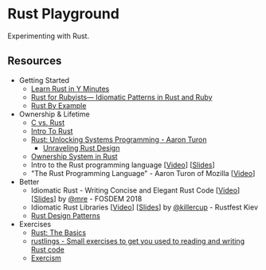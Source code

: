 # Rust Playground

Experimenting with Rust.

<!-- [![Build Status](https://travis-ci.org/utensil/rust-playground.svg?branch=master)](https://travis-ci.org/utensil/rust-playground) [![codecov](https://codecov.io/gh/utensil/rust-playground/branch/master/graph/badge.svg)](https://codecov.io/gh/utensil/rust-playground) -->

## Resources

- Getting Started
  - [Learn Rust in Y Minutes](https://learnxinyminutes.com/docs/rust/)
  - [Rust for Rubyists— Idiomatic Patterns in Rust and Ruby](https://matthias-endler.de/2017/rust-for-rubyists/)
  - [Rust By Example](https://doc.rust-lang.org/rust-by-example/index.html#rust-by-example)
- Ownership & Lifetime
  - [C vs. Rust](http://www-verimag.imag.fr/~mounier/Enseignement/Software_Security/19RustVsC.pdf)
  - [Intro To Rust](https://github.com/coredump-ch/intro-to-rust/blob/master/pdf/20160715-sensirion.pdf)
  - [Rust: Unlocking Systems Programming - Aaron Turon](https://www.infoq.com/presentations/rust-thread-safety)
    - [Unraveling Rust Design](https://dvigneshwer.wordpress.com/2017/02/25/unraveling-rust-design/)
  - [Ownership System in Rust](https://www.slideshare.net/KuoE0/ownership-system-in-rust)
  - Intro to the Rust programming language [[Video](https://www.youtube.com/watch?v=agzf6ftEsLU)] [[Slides](http://people.mozilla.org/~acrichton/rust-talk-2014-12-10/#/)]
  - "The Rust Programming Language" - Aaron Turon of Mozilla [[Video](https://www.youtube.com/watch?v=O5vzLKg7y-k)]
- Better
  - Idiomatic Rust - Writing Concise and Elegant Rust Code [[Video](https://video.fosdem.org/2018/H.2214/rust_idiomatic.mp4)] [[Slides](https://speakerdeck.com/mre/idiomatic-rust-writing-concise-and-elegant-rust-code)] by [@mre](https://github.com/mre) - FOSDEM 2018
  - Idiomatic Rust Libraries [[Video](https://www.youtube.com/watch?v=0zOg8_B71gE)] [[Slides](https://killercup.github.io/rustfest-idiomatic-libs/index.html#/)] by [@killercup](https://github.com/killercup) - Rustfest Kiev 
  - [Rust Design Patterns](https://github.com/rust-unofficial/patterns)
- Exercises
  - [Rust: The Basics](https://stepik.org/lesson/9268/)
  - [rustlings - Small exercises to get you used to reading and writing Rust code](https://github.com/rustlings/rustlings)
  - [Exercism](https://exercism.io/my/tracks/rust)

